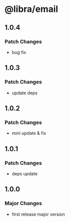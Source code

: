 # @libra/email

## 1.0.4

### Patch Changes

- bug fix

## 1.0.3

### Patch Changes

- update deps

## 1.0.2

### Patch Changes

- mini update & fix

## 1.0.1

### Patch Changes

- deps update

## 1.0.0

### Major Changes

- first release major version
